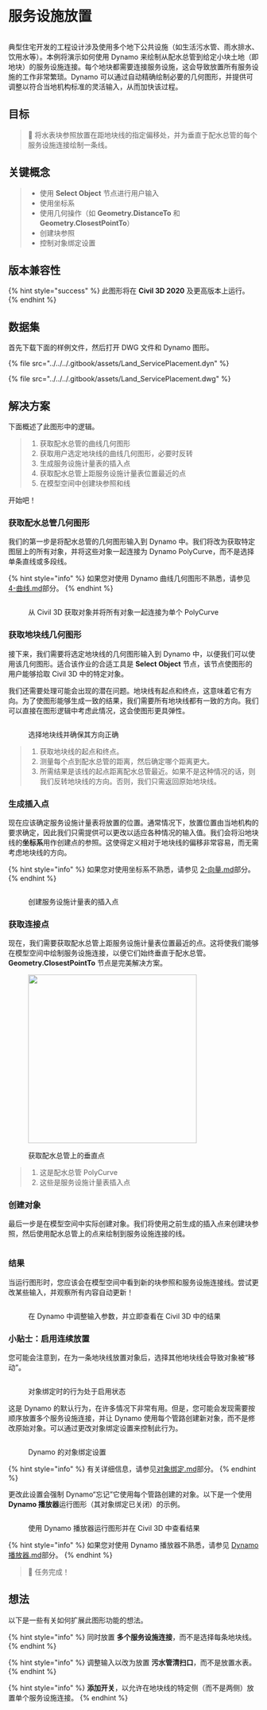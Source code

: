 # 服务设施放置

<figure><img src="../../../.gitbook/assets/Land_ServicePlacement_Dynamo (1).gif" alt=""><figcaption></figcaption></figure>

典型住宅开发的工程设计涉及使用多个地下公共设施（如生活污水管、雨水排水、饮用水等）。本例将演示如何使用 Dynamo 来绘制从配水总管到给定小块土地（即地块）的服务设施连接。每个地块都需要连接服务设施，这会导致放置所有服务设施的工作非常繁琐。Dynamo 可以通过自动精确绘制必要的几何图形，并提供可调整以符合当地机构标准的灵活输入，从而加快该过程。

## 目标

> :dart: 将水表块参照放置在距地块线的指定偏移处，并为垂直于配水总管的每个服务设施连接绘制一条线。

## 关键概念

> * 使用 **Select Object** 节点进行用户输入
> * 使用坐标系
> * 使用几何操作（如 **Geometry.DistanceTo** 和 **Geometry.ClosestPointTo**）
> * 创建块参照
> * 控制对象绑定设置

## 版本兼容性

{% hint style="success" %}
此图形将在 **Civil 3D 2020** 及更高版本上运行。
{% endhint %}

## 数据集

首先下载下面的样例文件，然后打开 DWG 文件和 Dynamo 图形。

{% file src="../../../.gitbook/assets/Land_ServicePlacement.dyn" %}

{% file src="../../../.gitbook/assets/Land_ServicePlacement.dwg" %}

## 解决方案

下面概述了此图形中的逻辑。

> 1. 获取配水总管的曲线几何图形
> 2. 获取用户选定地块线的曲线几何图形，必要时反转
> 3. 生成服务设施计量表的插入点
> 4. 获取配水总管上距服务设施计量表位置最近的点
> 5. 在模型空间中创建块参照和线

开始吧！

### 获取配水总管几何图形

我们的第一步是将配水总管的几何图形输入到 Dynamo 中。我们将改为获取特定图层上的所有对象，并将这些对象一起连接为 Dynamo PolyCurve，而不是选择单条直线或多段线。

{% hint style="info" %}
如果您对使用 Dynamo 曲线几何图形不熟悉，请参见 [4-曲线.md](../../../5\_essential\_nodes\_and\_concepts/5-2\_geometry-for-computational-design/4-curves.md "提及")部分。
{% endhint %}

<figure><img src="../../../.gitbook/assets/Land_ServicePlacement_DistributionMain (1).png" alt=""><figcaption><p>从 Civil 3D 获取对象并将所有对象一起连接为单个 PolyCurve</p></figcaption></figure>

### 获取地块线几何图形

接下来，我们需要将选定地块线的几何图形输入到 Dynamo 中，以便我们可以使用该几何图形。适合该作业的合适工具是 **Select Object** 节点，该节点使图形的用户能够拾取 Civil 3D 中的特定对象。

我们还需要处理可能会出现的潜在问题。地块线有起点和终点，这意味着它有方向。为了使图形能够生成一致的结果，我们需要所有地块线都有一致的方向。我们可以直接在图形逻辑中考虑此情况，这会使图形更具弹性。

<figure><img src="../../../.gitbook/assets/Land_ServicePlacement_Selection (2).png" alt=""><figcaption><p>选择地块线并确保其方向正确</p></figcaption></figure>

> 1. 获取地块线的起点和终点。
> 2. 测量每个点到配水总管的距离，然后确定哪个距离更大。
> 3. 所需结果是该线的起点距离配水总管最近。如果不是这种情况的话，则我们反转地块线的方向。否则，我们只需返回原始地块线。

### 生成插入点

现在应该确定服务设施计量表将放置的位置。通常情况下，放置位置由当地机构的要求确定，因此我们只需提供可以更改以适应各种情况的输入值。我们会将沿地块线的**坐标系**用作创建点的参照。这使得定义相对于地块线的偏移非常容易，而无需考虑地块线的方向。

{% hint style="info" %}
如果您对使用坐标系不熟悉，请参见 [2-向量.md](../../../5\_essential\_nodes\_and\_concepts/5-2\_geometry-for-computational-design/2-vectors.md "提及")部分。
{% endhint %}

<figure><img src="../../../.gitbook/assets/Land_ServicePlacement_InsertionPoints.png" alt=""><figcaption><p>创建服务设施计量表的插入点</p></figcaption></figure>

### 获取连接点

现在，我们需要获取配水总管上距服务设施计量表位置最近的点。这将使我们能够在模型空间中绘制服务设施连接，以便它们始终垂直于配水总管。**Geometry.ClosestPointTo** 节点是完美解决方案。

<figure><img src="../../../.gitbook/assets/Land_ServicePlacement_GetPerpendicularPoints (1).png" alt="" width="339"><figcaption><p>获取配水总管上的垂直点</p></figcaption></figure>

> 1. 这是配水总管 PolyCurve
> 2. 这些是服务设施计量表插入点

### 创建对象

最后一步是在模型空间中实际创建对象。我们将使用之前生成的插入点来创建块参照，然后使用配水总管上的点来绘制到服务设施连接的线。

<figure><img src="../../../.gitbook/assets/Land_ServicePlacement_CreateObjects.png" alt=""><figcaption></figcaption></figure>

### 结果

当运行图形时，您应该会在模型空间中看到新的块参照和服务设施连接线。尝试更改某些输入，并观察所有内容自动更新！

<figure><img src="../../../.gitbook/assets/Land_ServicePlacement_Dynamo (1).gif" alt=""><figcaption><p>在 Dynamo 中调整输入参数，并立即查看在 Civil 3D 中的结果</p></figcaption></figure>

### 小贴士：启用连续放置

您可能会注意到，在为一条地块线放置对象后，选择其他地块线会导致对象被“移动”。

<figure><img src="../../../.gitbook/assets/Land_ServicePlacement_Binding.gif" alt=""><figcaption><p>对象绑定时的行为处于启用状态</p></figcaption></figure>

这是 Dynamo 的默认行为，在许多情况下非常有用。但是，您可能会发现需要按顺序放置多个服务设施连接，并让 Dynamo 使用每个管路创建新对象，而不是修改原始对象。可以通过更改对象绑定设置来控制此行为。

<figure><img src="../../../.gitbook/assets/Land_ServicePlacement_BindingSettings.png" alt=""><figcaption><p>Dynamo 的对象绑定设置</p></figcaption></figure>

{% hint style="info" %}
有关详细信息，请参见[对象绑定.md](../../advanced-topics/object-binding.md "提及")部分。
{% endhint %}

更改此设置会强制 Dynamo“忘记”它使用每个管路创建的对象。以下是一个使用 **Dynamo 播放器**运行图形（其对象绑定已关闭）的示例。

<figure><img src="../../../.gitbook/assets/Land_ServicePlacement_Player (2).gif" alt=""><figcaption><p>使用 Dynamo 播放器运行图形并在 Civil 3D 中查看结果</p></figcaption></figure>

{% hint style="info" %}
如果您对使用 Dynamo 播放器不熟悉，请参见 [Dynamo 播放器.md](../../dynamo-player.md "提及")部分。
{% endhint %}

> :tada: 任务完成！

## 想法

以下是一些有关如何扩展此图形功能的想法。

{% hint style="info" %}
同时放置 **多个服务设施连接**，而不是选择每条地块线。
{% endhint %}

{% hint style="info" %}
调整输入以改为放置 **污水管清扫口**，而不是放置水表。
{% endhint %}

{% hint style="info" %}
 **添加开关**，以允许在地块线的特定侧（而不是两侧）放置单个服务设施连接。
{% endhint %}
